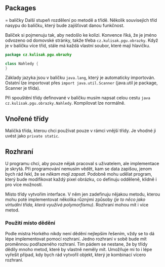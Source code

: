 ## Packages
= balíčky
Další stupeň rozdělení po metodě a třídě. Několik souvisejích tříd nasypu do balíčku, který bude zajišťovat danou funkčnost.

Balíček si pojmenuju tak, aby nedošlo ke kolizi. Konvence říká, že je jméno odvozeno od domovské stránky, takže třeba `cz.kulisak.pgu.obrazky`. Když je v balíčku více tříd, stále má každá vlastní soubor, které mají hlavičku.
```java
package cz.kulisak.pgu.obrazky

class Nahledy {
}
```

Základy jazyka jsou v balíčku `java.lang`, který je automaticky importován. Ostatní lze importovat přes `import java.util.Scanner` (java.util je package, Scanner je třída).

Při spouštění třídy definované v balíčku musím napsat celou cestu `java cz.kulisak.pgu.obrazky.Nahledy`. Kompilovat lze normálně.

## Vnořené třídy
Maličká třída, kterou chci používat pouze v rámci vnější třídy. Je vhodné ji uvést jako `private static`.

## Rozhraní
U programu chci, aby pouze nějak pracoval s uživatelem, ale implementace je skrytá. Při programování nemusím vědět, kam se data zapíšou, jenom bych rád řekl, že se *někam mají zapsat*. Podobně mohu udělat program, který bude modifikovat každý pixel obrázku, co definuju odděleně, klidně i pro více možností.

Místo třídy vytvořím interface. V něm jen zadefinuju nějakou metodu, kterou mohu poté implementovat několika různými způsoby *(je to něco jako virtuální třída, která využívá polymorfismu)*.
Rozhraní mohou mít i více metod.

### Použití místo dědění
Podle mistra Horkého nikdy není dědění nejlepším řešením, vždy se to dá lépe implementovat pomocí rozhraní. Jedno rozhraní v sobě bude mít proměnnou podřazeného rozhraní. Tím pádem se nestane, že by třídy dědily mnoho metod, které by vlastně neměly mít. Umožňuje mi to i lépe vyřešit případ, kdy bych rád vytvořil objekt, který je kombinací vícero rozhraní.
